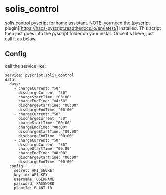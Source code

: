 # solis_control
solis control pyscript for home assistant.
NOTE: you need the (pyscript plugin][https://hacs-pyscript.readthedocs.io/en/latest/] installed.
This script then just goes into the pyscript folder on your install. Once it's there, just call it as below.

## Config
call the service like:
```
service: pyscript.solis_control
data:
  days:
    - chargeCurrent: "50"
      dischargeCurrent: "50"
      chargeStartTime: "03:00"
      chargeEndTime: "04:30"
      dischargeStartTime: "00:00"
      dischargeEndTime: "00:00"
    - chargeCurrent: "50"
      dischargeCurrent: "50"
      chargeStartTime: "00:00"
      chargeEndTime: "00:00"
      dischargeStartTime: "00:00"
      dischargeEndTime: "00:00"
    - chargeCurrent: "50"
      dischargeCurrent: "50"
      chargeStartTime: "00:00"
      chargeEndTime: "00:00"
      dischargeStartTime: "00:00"
      dischargeEndTime: "00:00"
  config:
    secret: API_SECRET
    key_id: API_KEY
    username: USERNAME
    password: PASSWORD
    plantId: PLANT_ID
```
